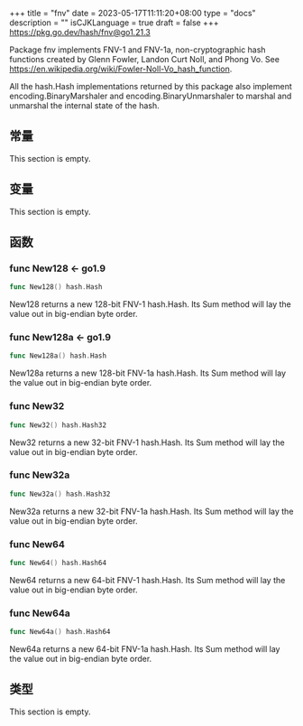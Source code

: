 +++
title = "fnv"
date = 2023-05-17T11:11:20+08:00
type = "docs"
description = ""
isCJKLanguage = true
draft = false
+++
https://pkg.go.dev/hash/fnv@go1.21.3

Package fnv implements FNV-1 and FNV-1a, non-cryptographic hash functions created by Glenn Fowler, Landon Curt Noll, and Phong Vo. See https://en.wikipedia.org/wiki/Fowler-Noll-Vo_hash_function.

All the hash.Hash implementations returned by this package also implement encoding.BinaryMarshaler and encoding.BinaryUnmarshaler to marshal and unmarshal the internal state of the hash.

## 常量 

This section is empty.

## 变量

This section is empty.

## 函数

### func New128  <- go1.9

``` go 
func New128() hash.Hash
```

New128 returns a new 128-bit FNV-1 hash.Hash. Its Sum method will lay the value out in big-endian byte order.

### func New128a  <- go1.9

``` go 
func New128a() hash.Hash
```

New128a returns a new 128-bit FNV-1a hash.Hash. Its Sum method will lay the value out in big-endian byte order.

### func New32 

``` go 
func New32() hash.Hash32
```

New32 returns a new 32-bit FNV-1 hash.Hash. Its Sum method will lay the value out in big-endian byte order.

### func New32a 

``` go 
func New32a() hash.Hash32
```

New32a returns a new 32-bit FNV-1a hash.Hash. Its Sum method will lay the value out in big-endian byte order.

### func New64 

``` go 
func New64() hash.Hash64
```

New64 returns a new 64-bit FNV-1 hash.Hash. Its Sum method will lay the value out in big-endian byte order.

### func New64a 

``` go 
func New64a() hash.Hash64
```

New64a returns a new 64-bit FNV-1a hash.Hash. Its Sum method will lay the value out in big-endian byte order.

## 类型

This section is empty.
